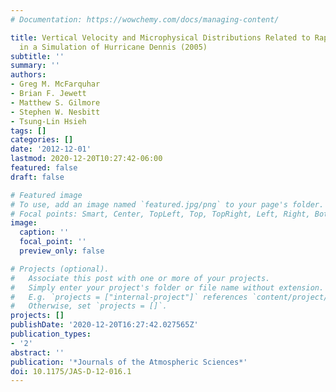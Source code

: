 ```yaml
---
# Documentation: https://wowchemy.com/docs/managing-content/

title: Vertical Velocity and Microphysical Distributions Related to Rapid Intensification
  in a Simulation of Hurricane Dennis (2005)
subtitle: ''
summary: ''
authors:
- Greg M. McFarquhar
- Brian F. Jewett
- Matthew S. Gilmore
- Stephen W. Nesbitt
- Tsung-Lin Hsieh
tags: []
categories: []
date: '2012-12-01'
lastmod: 2020-12-20T10:27:42-06:00
featured: false
draft: false

# Featured image
# To use, add an image named `featured.jpg/png` to your page's folder.
# Focal points: Smart, Center, TopLeft, Top, TopRight, Left, Right, BottomLeft, Bottom, BottomRight.
image:
  caption: ''
  focal_point: ''
  preview_only: false

# Projects (optional).
#   Associate this post with one or more of your projects.
#   Simply enter your project's folder or file name without extension.
#   E.g. `projects = ["internal-project"]` references `content/project/deep-learning/index.md`.
#   Otherwise, set `projects = []`.
projects: []
publishDate: '2020-12-20T16:27:42.027565Z'
publication_types:
- '2'
abstract: ''
publication: '*Journals of the Atmospheric Sciences*'
doi: 10.1175/JAS-D-12-016.1
---
```

